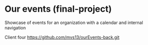 # Our events (final-project)

Showcase of events for an organization with a calendar and internal navigation

Client four https://github.com/mvs13/ourEvents-back.git
